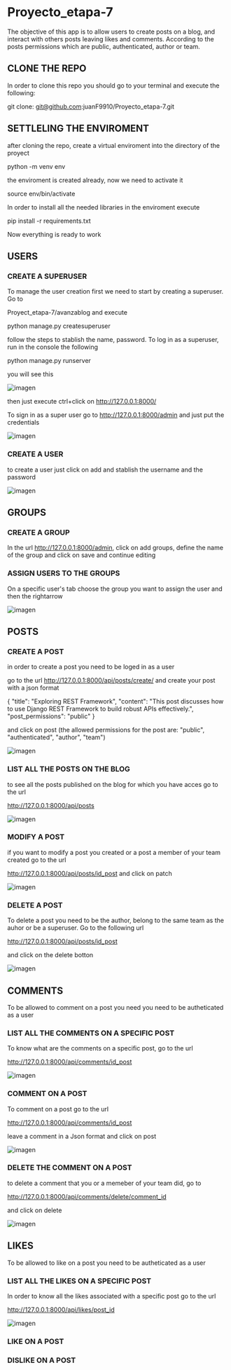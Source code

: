 # Proyecto_etapa-7
The objective of this app is to allow users to create posts on a blog, and interact with others posts leaving likes and comments. According to the posts permissions which are public, authenticated, author or team. 

## CLONE THE REPO
In order to clone this repo you should go to your terminal and execute the following: 

git clone: git@github.com:juanF9910/Proyecto_etapa-7.git

## SETTLELING THE ENVIROMENT

after cloning the repo, create a virtual enviroment into the directory of the proyect

python -m venv env 

the enviroment is created already, now we need to activate it 

source env/bin/activate

In order to install all the needed libraries in the enviroment execute

pip install -r requirements.txt

Now everything is ready to work

## USERS

### CREATE A SUPERUSER

To manage the user creation first we need to start by creating a superuser. Go to

Proyect_etapa-7/avanzablog and execute

python manage.py createsuperuser 

follow the steps to stablish the name, password. To log in as a superuser, run in the console the following

python manage.py runserver 

you will see this


![imagen](https://github.com/user-attachments/assets/22d8eb44-1044-4163-b883-22996d56fa6e)


then just execute ctrl+click on http://127.0.0.1:8000/


To sign in as a super user go to http://127.0.0.1:8000/admin and just put the credentials 

![imagen](https://github.com/user-attachments/assets/38d00ec8-8855-4c3b-8f16-07a61af9a2d1)


### CREATE A USER

to create a user just click on add and stablish the username and the password


![imagen](https://github.com/user-attachments/assets/40b965fa-f8ff-41c5-8ede-495e55eb68a6)


## GROUPS 

### CREATE A GROUP

In the url http://127.0.0.1:8000/admin, click on  add groups, define the name of the group and click on save and continue editing

### ASSIGN USERS TO THE GROUPS 

On a specific user's tab choose the group you want to assign the user and then the rightarrow


![imagen](https://github.com/user-attachments/assets/227d09c6-75b9-4eaf-af1c-5695150817b3)



## POSTS

### CREATE A POST

in order to create a post you need to be loged in as a user

go to the url http://127.0.0.1:8000/api/posts/create/ and create your post with a json format  

{
    "title": "Exploring REST Framework",
    "content": "This post discusses how to use Django REST Framework to build robust APIs effectively.",
    "post_permissions": "public"
}

and click on post (the allowed permissions for the post are: "public", "authenticated", "author", "team")

![imagen](https://github.com/user-attachments/assets/e9043d26-ff9e-49fc-a9c3-6b156e9f4522)



### LIST ALL THE POSTS ON THE BLOG 
to see all the posts published on the blog for which you have acces go to the url 

http://127.0.0.1:8000/api/posts


![imagen](https://github.com/user-attachments/assets/81e6f709-6df4-4fed-a435-cc8078c78e4b)



### MODIFY A POST

if you want to modify a post you created or a post a member of your team created go to the url

http://127.0.0.1:8000/api/posts/id_post and click on patch

![imagen](https://github.com/user-attachments/assets/25d4bacf-7161-4139-96e1-a0498e47113d)

### DELETE A POST

To delete a post you need to be the author, belong to the same team as the auhor or be a superuser. Go to the following url

http://127.0.0.1:8000/api/posts/id_post

and click on the delete botton

![imagen](https://github.com/user-attachments/assets/3990ec2b-8a5a-4cf2-b4ea-f20946001855)



## COMMENTS
To be allowed to comment on a post you need you need to be autheticated as a user

### LIST ALL THE COMMENTS ON A SPECIFIC POST

To know what are the comments on a specific post, go to the url

http://127.0.0.1:8000/api/comments/id_post

![imagen](https://github.com/user-attachments/assets/0c8c9654-d0f9-4074-a2f3-3a8386dd35f9)


### COMMENT ON A POST

To comment on a post go to the url 

http://127.0.0.1:8000/api/comments/id_post

leave a comment in a Json format and click on post

![imagen](https://github.com/user-attachments/assets/cf8b99c2-a4f3-423b-adde-4e1aaade6812)


### DELETE THE COMMENT ON A POST

to delete a comment that you or a memeber of your team did, go to 

http://127.0.0.1:8000/api/comments/delete/comment_id

and click on delete

![imagen](https://github.com/user-attachments/assets/bc580690-ad42-4dc8-a7d5-62c67e22c42c)


## LIKES
To be allowed to like on a post you need to be autheticated as a user

### LIST ALL THE LIKES ON A SPECIFIC POST
In order to know all the likes associated with a specific post go to the url

http://127.0.0.1:8000/api/likes/post_id

![imagen](https://github.com/user-attachments/assets/789086dc-26b2-4b74-bc3b-f1fc0ccd6882)



### LIKE ON A POST



### DISLIKE ON A POST




